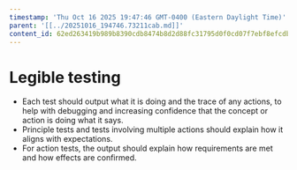 ```yaml
---
timestamp: 'Thu Oct 16 2025 19:47:46 GMT-0400 (Eastern Daylight Time)'
parent: '[[../20251016_194746.73211cab.md]]'
content_id: 62ed263419b989b8390cdb8474b8d2d88fc31795d0f0cd07f7ebf8efcdb96469
---
```


# Legible testing

* Each test should output what it is doing and the trace of any actions, to help with debugging and increasing confidence that the concept or action is doing what it says.
* Principle tests and tests involving multiple actions should explain how it aligns with expectations.
* For action tests, the output should explain how requirements are met and how effects are confirmed.
